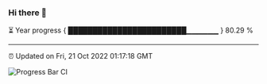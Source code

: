 ### Hi there 👋

⏳ Year progress { ████████████████████████▁▁▁▁▁▁ } 80.29 %

---

⏰ Updated on Fri, 21 Oct 2022 01:17:18 GMT

![Progress Bar CI](https://github.com/liununu/liununu/workflows/Progress%20Bar%20CI/badge.svg)

